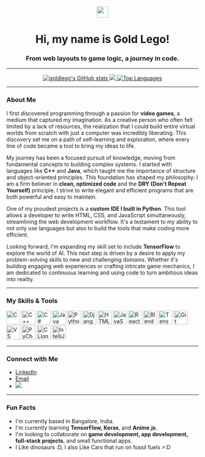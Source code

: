 <div align="center">
  <img src="https://user-images.githubusercontent.com/18350557/176309783-0785949b-9127-417c-8b55-ab5a4333674e.gif" width="30"/>
  <h1>Hi, my name is Gold Lego!</h1>
  <h3>From web layouts to game logic, a journey in code.</h3>
</div>

---

<div align="center">
  <a href="http://www.github.com/goldlego">
    <img src="https://github-readme-stats.vercel.app/api?username=goldlego&show_icons=true&hide=&count_private=true&title_color=ffffff&text_color=ffffff&icon_color=0891b2&bg_color=1c1917&hide_border=true&show_icons=true" alt="goldlego's GitHub stats" />
  </a>
  <a href="http://www.github.com/goldlego">
    <img src="https://github-readme-streak-stats.herokuapp.com/?user=goldlego&stroke=ffffff&background=1c1917&ring=ffffff&fire=ffffff&currStreakNum=ffffff&currStreakLabel=ffffff&sideNums=ffffff&sideLabels=ffffff&dates=ffffff&hide_border=true" />
  </a>
  <a href="https://github.com/goldlego">
    <img src="https://github-readme-stats.vercel.app/api/top-langs/?username=goldlego&langs_count=10&title_color=ffffff&text_color=ffffff&icon_color=0891b2&bg_color=1c1917&hide_border=true&locale=en&custom_title=Top%20Languages" alt="Top Languages" />
  </a>
</div>

---

### About Me

I first discovered programming through a passion for **video games**, a medium that captured my imagination. As a creative person who often felt limited by a lack of resources, the realization that I could build entire virtual worlds from scratch with just a computer was incredibly liberating. This discovery set me on a path of self-learning and exploration, where every line of code became a tool to bring my ideas to life.

My journey has been a focused pursuit of knowledge, moving from fundamental concepts to building complex systems. I started with languages like **C++** and **Java**, which taught me the importance of structure and object-oriented principles. This foundation has shaped my philosophy: I am a firm believer in **clean, optimized code** and the **DRY (Don't Repeat Yourself)** principle. I strive to write elegant and efficient programs that are both powerful and easy to maintain.

One of my proudest projects is a **custom IDE I built in Python**. This tool allows a developer to write HTML, CSS, and JavaScript simultaneously, streamlining the web development workflow. It's a testament to my ability to not only use languages but also to build the tools that make coding more efficient.

Looking forward, I'm expanding my skill set to include **TensorFlow** to explore the world of AI. This next step is driven by a desire to apply my problem-solving skills to new and challenging domains. Whether it's building engaging web experiences or crafting intricate game mechanics, I am dedicated to continuous learning and using code to turn ambitious ideas into reality.

---

### My Skills & Tools

<p align="left">
  <a href="https://docs.microsoft.com/en-us/cpp/?view=msvc-170" target="_blank" rel="noreferrer"><img src="https://raw.githubusercontent.com/danielcranney/readme-generator/main/public/icons/skills/c-colored.svg" alt="C" title="C" width="36" height="36" /></a>
  <a href="https://docs.microsoft.com/en-us/cpp/?view=msvc-170" target="_blank" rel="noreferrer"><img src="https://raw.githubusercontent.com/danielcranney/readme-generator/main/public/icons/skills/cplusplus-colored.svg" alt="C++" title="C++" width="36" height="36" /></a>
  <a href="https://docs.microsoft.com/en-us/dotnet/csharp/" target="_blank" rel="noreferrer"><img src="https://raw.githubusercontent.com/danielcranney/readme-generator/main/public/icons/skills/csharp-colored.svg" alt="C#" title="C#" width="36" height="36" /></a>
  <a href="https://www.oracle.com/java/" target="_blank" rel="noreferrer"><img src="https://raw.githubusercontent.com/danielcranney/readme-generator/main/public/icons/skills/java-colored.svg" alt="Java" title="Java" width="36" height="36" /></a>
  <a href="https://www.python.org/" target="_blank" rel="noreferrer"><img src="https://raw.githubusercontent.com/danielcranney/readme-generator/main/public/icons/skills/python-colored.svg" alt="Python" title="Python" width="36" height="36" /></a>
  <a href="https://www.djangoproject.com/" target="_blank" rel="noreferrer"><img src="https://raw.githubusercontent.com/danielcranney/readme-generator/main/public/icons/skills/django-colored-dark.svg" alt="Django" title="Django" width="36" height="36" /></a>
  <a href="https://developer.mozilla.org/en-US/docs/Glossary/HTML5" target="_blank" rel="noreferrer"><img src="https://raw.githubusercontent.com/danielcranney/readme-generator/main/public/icons/skills/html5-colored.svg" alt="HTML5" title="HTML5" width="36" height="36" /></a>
  <a href="https://developer.mozilla.org/en-US/docs/Web/JavaScript" target="_blank" rel="noreferrer"><img src="https://raw.githubusercontent.com/danielcranney/readme-generator/main/public/icons/skills/javascript-colored.svg" alt="JavaScript" title="JavaScript" width="36" height="36" /></a>
  <a href="https://reactjs.org/" target="_blank" rel="noreferrer"><img src="https://raw.githubusercontent.com/danielcranney/readme-generator/main/public/icons/skills/react-colored.svg" alt="React" title="React" width="36" height="36" /></a>
  <a href="https://www.blender.org/" target="_blank" rel="noreferrer"><img src="https://raw.githubusercontent.com/danielcranney/readme-generator/main/public/icons/skills/blender-colored.svg" alt="Blender" title="Blender" width="36" height="36" /></a>
  <a href="https://www.tensorflow.org/" target="_blank" rel="noreferrer"><img src="https://raw.githubusercontent.com/danielcranney/readme-generator/main/public/icons/skills/tensorflow-colored.svg" alt="TensorFlow" title="TensorFlow" width="36" height="36" /></a>
  <a href="https://git-scm.com/" target="_blank" rel="noreferrer"><img src="https://raw.githubusercontent.com/danielcranney/readme-generator/main/public/icons/skills/git-colored.svg" alt="Git" title="Git" width="36" height="36" /></a>
  <a href="https://code.visualstudio.com/" target="_blank" rel="noreferrer"><img src="https://raw.githubusercontent.com/danielcranney/readme-generator/main/public/icons/skills/visualstudiocode-colored.svg" alt="VS Code" title="VS Code" width="36" height="36" /></a>
  <a href="https://www.jetbrains.com/pycharm/" target="_blank" rel="noreferrer"><img src="https://upload.wikimedia.org/wikipedia/commons/a/a2/JetBrains_PyCharm_Product_Icon.svg" alt="PyCharm" title="PyCharm" width="36" height="36" /></a>
  <a href="https://www.jetbrains.com/clion/" target="_blank" rel="noreferrer"><img src="<CLION HERE>" alt="CLion" title="CLion" width="36" height="36" /></a>
  <a href="https://www.jetbrains.com/idea/" target="_blank" rel="noreferrer"><img src="https://upload.wikimedia.org/wikipedia/commons/e/ef/JetBrains_IntelliJ_IDEA_Product_Icon.svg" alt="IntelliJ IDEA" title="IntelliJ IDEA" width="36" height="36" /></a>
</p>

---

### Connect with Me

* <a href="https://www.linkedin.com/in/adithya-oscar-5848a1323/" target="_blank">LinkedIn</a>
* <a href="mailto:goldlegomain@gmail.com">Email</a>
* <a href="https://www.github.com/goldlego"><img src="https://img.shields.io/github/followers/goldlego?logo=github&style=for-the-badge&color=0891b2&labelColor=1c1917" /></a>

---

### Fun Facts

* I'm currently based in Bangalore, India.
* I'm currently learning **TensorFlow, Keras**, and **Anime.js**.
* I'm looking to collaborate on **game development, app development, full-stack projects**, and small functional apps.
* I Like dinosaurs :D, I also Like Cars that run on fossil fuels >:D
